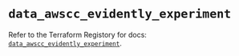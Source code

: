 # `data_awscc_evidently_experiment`

Refer to the Terraform Registory for docs: [`data_awscc_evidently_experiment`](https://registry.terraform.io/providers/hashicorp/awscc/0.70.0/docs/data-sources/evidently_experiment).

